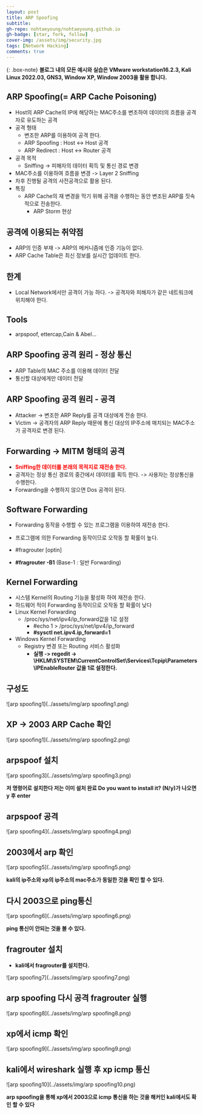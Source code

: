 ```yaml
---
layout: post
title: ARP Spoofing
subtitle:
gh-repo: nohtaeyoung/nohtaeyoung.github.io
gh-badge: [star, fork, follow]
cover-img: /assets/img/security.jpg
tags: [Network Hacking]
comments: true
---
```


{: .box-note}
<b>블로그 내의 모든 예시와 실습은 VMware workstation16.2.3, Kali Linux 2022.03, GNS3, Window XP, Window 2003을 활용 합니다.<br></b>


## ARP Spoofing(= ARP Cache Poisoning)
- Host의 ARP Cache의 IP에 해당하는 MAC주소를 변조하여 데이터의 흐름을 공격자로 유도하는 공격
- 공격 형태
  - 변조한 ARP를 이용하여 공격 한다.
  - ARP Spoofing : Host <-> Host 공격
  - ARP Redirect : Host <-> Router 공격
- 공격 목적
  - Sniffing -> 피해자의 데이터 획득 및 통신 경로 변경
- MAC주소를 이용하여 흐름을 변경 -> Layer 2 Sniffing
- 차후 진행될 공격의 사전공격으로 활용 된다.
- 특징
  - ARP Cache의 재 변경을 막기 위해 공격을 수행하는 동안 변조된 ARP를 짓속적으로 전송한다.
    - ARP Storm 현상<br>


## 공격에 이용되는 취약점
- ARP의 인증 부재 -> ARP의 메커니즘에 인증 기능이 없다.
- ARP Cache Table은 최신 정보를 실시간 업데이트 한다.<br>


## 한계
- Local Network에서만 공격이 가능 하다. -> 공격자와 피해자가 같은 네트워크에 위치해야 한다.<br>


## Tools
- arpspoof, ettercap,Cain & Abel...<br>


## ARP Spoofing 공격 원리 - 정상 통신
- ARP Table의 MAC 주소를 이용해 데이터 전달
- 통신할 대상에게만 데이터 전달<br>


## ARP Spoofing 공격 원리 - 공격
- Attacker -> 변조한 ARP Reply를 공격 대상에게 전송 한다.
- Victim -> 공격자의 ARP Reply 때문에 통신 대상의 IP주소에 매치되는 MAC주소가 공격자로 변경 된다.<br>


## Forwarding -> MITM 형태의 공격
- <b style="color:red">Sniffing한 데이터를 본래의 목적지로 재전송 한다.</b>
- 공격자는 정상 통신 경로의 중간에서 데이터를 획득 한다. -> 사용자는 정상통신을 수행한다.
- Forwarding을 수행하지 않으면 Dos 공격이 된다.<br>


## Software Forwarding
- Forwarding 동작을 수행할 수 있는 프로그램을 이용하여 재전송 한다.
- 프로그램에 의한 Forwarding 동작이므로 오작동 할 확률이 높다.<br>

- #fragrouter [optin]
- <b>#fragrouter -B1</b> (Base-1 : 일반 Forwarding)<br>


## Kernel Forwarding
- 시스템 Kernel의 Routing 기능을 활성화 하여 재전송 한다.
- 하드웨어 적이 Forwarding 동작이므로 오작동 할 확률이 낮다
- Linux Kernel Forwarding
  - /proc/sys/net/ipv4/ip_forward값을 1로 설정
    - #echo 1 > /proc/sys/net/ipv4/ip_forward
    - <b>#sysctl net.ipv4.ip_forward=1</b>
- Windows Kernel Forwarding
  - Registry 변경 또는 Routing 서비스 활성화
    - <b>실행 -> regedit -> \HKLM\SYSTEM\CurrentControlSet\Services\Tcpip\Parameters\IPEnableRouter 값을 1로 설정한다.</b>

## 구성도

![arp spoofing1](../assets/img/arp spoofing1.png) 

## XP -> 2003 ARP Cache 확인

![arp spoofing1](../assets/img/arp spoofing2.png) 

## arpspoof 설치

![arp spoofing3](../assets/img/arp spoofing3.png) 

<b>저 명령어로 설치한다 저는 이미 설처 완료 Do you want to install it? (N/y)가 나오면 y 후 enter</b>

## arpspoof 공격

![arp spoofing4](../assets/img/arp spoofing4.png) 

## 2003에서 arp 확인

![arp spoofing5](../assets/img/arp spoofing5.png) 

<b>kali의 ip주소와 xp의 ip주소의 mac주소가 동일한 것을 확인 할 수 있다.</b>

## 다시 2003으로 ping통신

![arp spoofing6](../assets/img/arp spoofing6.png) 

<b>ping 통신이 안되는 것을 볼 수 있다.</b>

## fragrouter 설치
- <b>kali에서 fragrouter를 설치한다.</b>

![arp spoofing7](../assets/img/arp spoofing7.png) 

## arp spoofing 다시 공격 fragrouter 실행

![arp spoofing8](../assets/img/arp spoofing8.png) 

## xp에서 icmp 확인

![arp spoofing9](../assets/img/arp spoofing9.png)

## kali에서 wireshark 실행 후 xp icmp 통신

![arp spoofing10](../assets/img/arp spoofing10.png)

<b>arp spoofing을 통해 xp에서 2003으로 icmp 통신을 하는 것을 해커인 kali에서도 확인 할 수 있다</b>










